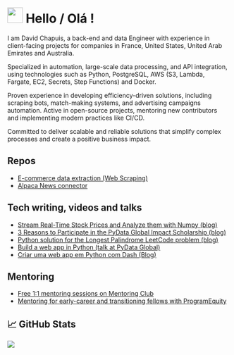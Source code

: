 # <img src="https://raw.githubusercontent.com/MartinHeinz/MartinHeinz/master/wave.gif" width="35px"> Hello / Olá !

I am David Chapuis, a back-end and data Engineer with experience in client-facing projects for companies in France, United States, United Arab Emirates and Australia.

Specialized in automation, large-scale data processing, and API integration, using technologies such as Python, PostgreSQL, AWS (S3, Lambda, Fargate, EC2, Secrets, Step Functions) and Docker.

Proven experience in developing efficiency-driven solutions, including scraping bots, match-making systems, and advertising campaigns automation.
Active in open-source projects, mentoring new contributors and implementing modern practices like CI/CD.

Committed to deliver scalable and reliable solutions that simplify complex processes and create a positive business impact.

## Repos
* [E-commerce data extraction (Web Scraping)](https://github.com/davidchapuis/web-scraper)
* [Alpaca News connector](https://github.com/davidchapuis/alpaca-news-connector)

## Tech writing, videos and talks
* [Stream Real-Time Stock Prices and Analyze them with Numpy (blog)](https://bytewax.io/blog/real-time-stock-prices-analyze-with-numpy)
* [3 Reasons to Participate in the PyData Global Impact Scholarship (blog)](https://dev.to/davidchapuis/3-top-reasons-to-participate-in-the-pydata-global-impact-scholarship-program-4oe6)
* [Python solution for the Longest Palindrome LeetCode problem (blog)](https://dev.to/davidchapuis/code-interview-prep-longest-palindrome-python-435b)
* [Build a web app in Python (talk at PyData Global)](https://www.youtube.com/watch?v=ZFEXbaaIm7M)
* [Criar uma web app em Python com Dash (Blog)](https://community.revelo.com.br/criar-uma-web-app-em-python-com-dash/)

## Mentoring
* [Free 1:1 mentoring sessions on Mentoring Club](https://www.mentoring-club.com/the-mentors/david-chapuis-813)
* [Mentoring for early-career and transitioning fellows with ProgramEquity](https://github.com/OpenSourceFellows/amplify)



## &#x1f4c8; GitHub Stats

<a href="https://github.com/MartinHeinz/MartinHeinz">
  <img align="center" src="https://github-readme-stats.vercel.app/api/top-langs/?username=davidchapuis&hide=java,html,tex&title_color=ffffff&text_color=c9cacc&icon_color=2bbc8a&bg_color=1d1f21&langs_count=3" />
</a>
